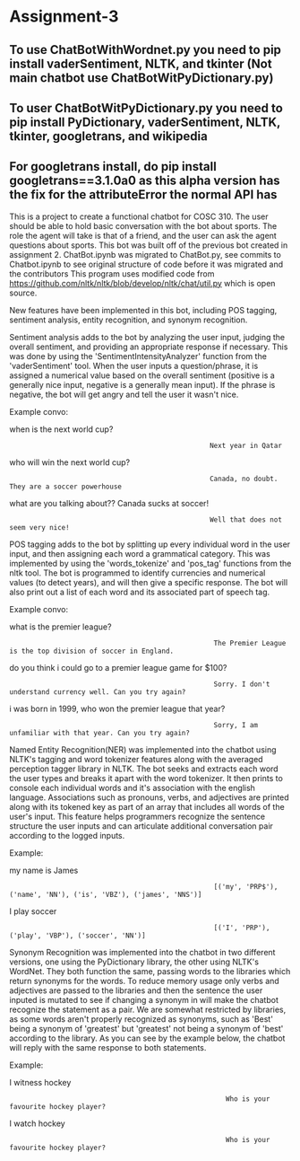 # Assignment-3

## To use ChatBotWithWordnet.py you need to pip install vaderSentiment, NLTK, and tkinter (Not main chatbot use ChatBotWitPyDictionary.py)
## To user ChatBotWitPyDictionary.py you need to pip install PyDictionary, vaderSentiment, NLTK, tkinter, googletrans, and wikipedia
## For googletrans install, do pip install googletrans==3.1.0a0 as this alpha version has the fix for the attributeError the normal API has

This is a project to create a functional chatbot for COSC 310. The user should be able to hold basic conversation with the bot about sports. The role the agent will take is that of a friend, and the user can ask the agent questions about sports. This bot was built off of the previous bot created in assignment 2.
ChatBot.ipynb was migrated to ChatBot.py, see commits to Chatbot.ipynb to see original structure of code before it was migrated and the contributors
This program uses modified code from https://github.com/nltk/nltk/blob/develop/nltk/chat/util.py which is open source.

New features have been implemented in this bot, including POS tagging, sentiment analysis, entity recognition, and synonym recognition.

Sentiment analysis adds to the bot by analyzing the user input, judging the overall sentiment, and providing an appropriate response if necessary. This was done by using the 'SentimentIntensityAnalyzer' function from the 'vaderSentiment' tool. When the user inputs a question/phrase, it is assigned a numerical value based on the overall sentiment (positive is a generally nice input, negative is a generally mean input). If the phrase is negative, the bot will get angry and tell the user it wasn't nice.

Example convo:

when is the next world cup?

                                                      Next year in Qatar
                                                      
who will win the next world cup?

                                                      Canada, no doubt. They are a soccer powerhouse
                                                      
what are you talking about?? Canada sucks at soccer!

                                                      Well that does not seem very nice!
                

POS tagging adds to the bot by splitting up every individual word in the user input, and then assigning each word a grammatical category. This was implemented by using the 'words_tokenize' and 'pos_tag' functions from the nltk tool. The bot is programmed to identify currencies and numerical values (to detect years), and will then give a specific response. The bot will also print out a list of each word and its associated part of speech tag.

Example convo:

what is the premier league?

                                                       The Premier League is the top division of soccer in England.
                                                       
do you think i could go to a premier league game for $100?

                                                       Sorry. I don't understand currency well. Can you try again?
                                             
i was born in 1999, who won the premier league that year?

                                                       Sorry, I am unfamiliar with that year. Can you try again?

Named Entity Recognition(NER) was implemented into the chatbot using NLTK's tagging and word tokenizer features along with the averaged perception tagger library in NLTK. The bot seeks and extracts each word the user types and breaks it apart with the word tokenizer. It then prints to console each individual words and it's association with the english language.  Associations such as pronouns, verbs, and adjectives are printed along with its tokened key as part of an array that includes all words of the user's input.  This feature helps programmers recognize the sentence structure the user inputs and can articulate additional conversation pair according to the logged inputs.

Example:

my name is James

                                                       [('my', 'PRP$'), ('name', 'NN'), ('is', 'VBZ'), ('james', 'NNS')]
                                                       
I play soccer

                                                       [('I', 'PRP'), ('play', 'VBP'), ('soccer', 'NN')]
                                                       
                                                       
Synonym Recognition was implemented into the chatbot in two different versions, one using the PyDictionary library, the other using NLTK's WordNet. They both function the same, passing words to the libraries which return synonyms for the words. To reduce memory usage only verbs and adjectives are passed to the libraries and then the sentence the user inputed is mutated to see if changing a synonym in will make the chatbot recognize the statement as a pair. We are somewhat restricted by libraries, as some words aren't properly recognized as synonyms, such as 'Best' being a synonym of 'greatest' but 'greatest' not being a synonym of 'best' according to the library. As you can see by the example below, the chatbot will reply with the same response to both statements.

Example:

I witness hockey

                                                          Who is your favourite hockey player?
                                            
I watch hockey                            

                                                          Who is your favourite hockey player?

